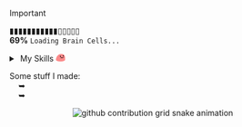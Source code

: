 > [!IMPORTANT]
> ▮▮▮▮▮▮▮▮▮▮▮▯▯▯▯▯<br>
> **69%** ```Loading Brain Cells...```

<details "skills">
   <summary> 
       My Skills <img src="https://raw.githubusercontent.com/kuran1x/kuran1x/main/assets/partyblob.gif" height="15">
   </summary> 
   <p> <div height="top" align="bottom">
      <a href="https://en.wikipedia.org/wiki/JavaScript" title="JavaScript"><img height="25" src="./assets/JS.png"></a> 
      <a href="https://www.typescriptlang.org/" title="TypeScript"><img height="25" src="./assets/TS.png"></a> 
      <a href="https://tailwindcss.com/" title="Tailwind CSS"><img height="25" src="./assets/TailwindCSS.png"></a> 
      <a href="https://svelte.dev/" title="Svelte"><img height="25" src="./assets/Svelte.png"></a> 
      <a href="https://nodejs.org/" title="Node.js"><img height="25" src="./assets/NodeJS.png"></a> 
      <br>
   </p> <img src="https://img.shields.io/github/stars/KuraN1X?logo=git&logoColor=272727"></div>
</details>

Some stuff I made: <br>
      ➥ <br>
      ➥ <br>
<div align="center">   
   
<picture>
  <source media="(prefers-color-scheme: dark)" srcset="https://github-readme-activity-graph.vercel.app/graph?username=kuran1x&theme=react-dark&hide_border=true&hide_title=true&bg_color=0D111007&height=335&point=f0fcff">
  <source media="(prefers-color-scheme: light)" srcset="https://github-readme-activity-graph.vercel.app/graph?username=kuran1x&theme=react-dark&hide_border=true&hide_title=true&bg_color=FFFFFF00&height=335&point=008ab0">
  <img alt="github contribution grid snake animation" src="https://github-readme-activity-graph.vercel.app/graph?username=kuran1x&theme=react-dark&hide_border=true&hide_title=true&bg_color=0D111700&height=335&point=f0fcff">
</picture>
</div>
 


